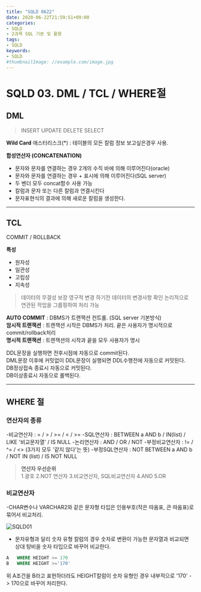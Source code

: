 ```yaml
---
title: "SQLD 0622"
date: 2020-06-22T21:59:51+09:00
categories:
- SQLD
- 2과목 SQL 기본 및 활용
tags:
- SQLD
keywords:
- SQLD
#thumbnailImage: //example.com/image.jpg
---
```


<!--more-->

# SQLD 03. DML / TCL / WHERE절


## DML

>INSERT
>UPDATE
>DELETE
>SELECT

**Wild Card**
애스터리스크(*) : 테이블의 모든 칼럼 정보 보고싶은경우 사용.   

**합성연산자 (CONCATENATION)**   
- 문자와 문자를 연결하는 경우 2개의 수직 바에 의해 이루어진다(oracle)   
- 문자와 문자를 연결하는 경우 + 표시에 의해 이루어진다(SQL server)
- 두 벤더 모두 concat함수 사용 가능
- 칼럼과 문자 또는 다른 칼럼과 연결시킨다
- 문자표현식의 결과에 의해 새로운 칼럼을 생성한다.


----------------

## TCL

COMMIT / ROLLBACK

**특성**
- 원자성
- 일관성
- 고립성
- 지속성

> 데이터의 무결성 보장
> 영구적 변경 하기전 데이터의 변경사항 확인
> 논리적으로 연관된 작업을 그룹핑하여 처리 가능

**AUTO COMMIT** : DBMS가 트랜잭션 컨트롤. (SQL server 기본방식)   
**암시적 트랜잭션** : 트랜잭션 시작은 DBMS가 처리. 끝은 사용자가 명시적으로 commit/rollback처리   
**명시적 트랜잭션** : 트랜잭션의 시작과 끝을 모두 사용자가 명시    

DDL문장을 실행하면 전후시점에 자동으로 commit된다.   
DML문장 이후에 커밋없이 DDL문장이 실행되면 DDL수행전에 자동으로 커밋된다.   
DB정상접속 종료시 자동으로 커밋된다.   
DB이상종료시 자동으로 롤백된다.   

----------------

## WHERE 절


### 연산자의 종류   
-비교연산자 : = / > / >= / < / >=
-SQL연산자 : BETWEEN a AND b / IN(list) / LIKE '비교문자열' / IS NULL
-논리연산자 : AND / OR / NOT
-부정비교연산자 : != / ^= / <>  (3가지 모두 '같지 않다'는 뜻)
-부정SQL연산자 : NOT BETWEEN a AND b / NOT IN (list) / IS NOT NULL  

>**연산자 우선순위**   
> 1.괄호
> 2.NOT 연산자
> 3.비교연산자, SQL비교연산자
> 4.AND
> 5.OR

### 비교연산자

-CHAR변수나 VARCHAR2와 같은 문자형 타입은 인용부호(작은 따옴표, 큰 따옴표)로 묶어서 비교처리.   

![SQLD01](https://user-images.githubusercontent.com/28701069/85293419-44e4c380-b4d8-11ea-8fe1-2ccc18fe63e5.jpg)


- 문자유형과 달리 숫자 유형 칼럼의 경우 숫자로 변환이 가능한 문자열과 비교되면 상대 탕비을 숫자 타입으로 바꾸어 비교한다.
```SQL
A   WHERE HEIGHT >= 170 
B   WHERE HEIGHT >='170'
```
위 A조건을 B라고 표현하더라도 HEIGHT칼럼이 숫자 유형인 경우 내부적으로 '170' -> 170으로 바꾸어 처리한다.